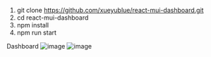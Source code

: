 1. git clone https://github.com/xueyublue/react-mui-dashboard.git
2. cd react-mui-dashboard
3. npm install
4. npm run start

Dashboard
![image](https://user-images.githubusercontent.com/18031774/220142928-e91c3438-9632-40bd-9fd8-4010d73743bf.png)
![image](https://user-images.githubusercontent.com/18031774/220143204-c6fdacf7-6a3a-45e2-8edf-6844a2c8cacd.png)
